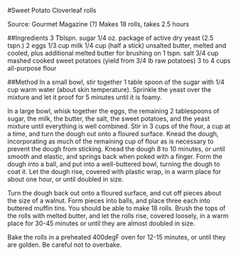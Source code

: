 #Sweet Potato Cloverleaf rolls

Source: Gourmet Magazine (?)
Makes 18 rolls, takes 2.5 hours

##Ingredients
3 Tblspn. sugar
1/4 oz. package of active dry yeast (2.5 tspn.)
2 eggs
1/3 cup milk
1/4 cup (half a stick) unsalted butter, melted and cooled, plus additional melted butter for brushing on
1 tspn. salt
3/4 cup mashed cooked sweet potatoes (yield from 3/4 lb raw potatoes)
3 to 4 cups all-purpose flour

##Method
In a small bowl, stir together 1 table spoon of the sugar with 1/4 cup warm water (about skin temperature). Sprinkle the yeast over the mixture and let it proof for 5 minutes until it is foamy.

In a large bowl, whisk together the eggs, the remaining 2 tablespoons of sugar, the milk, the butter, the salt, the sweet potatoes, and the yeast mixture until everything is well combined. Stir in 3 cups of the flour, a cup at a time, and turn the dough out onto a floured surface. Knead the dough, incorporating as much of the remaining cup of flour as is necessary to prevent the dough from sticking. Knead the dough 8 to 10 minutes, or until smooth and elastic, and springs back when poked with a finger. Form the dough into a ball, and put into a well-buttered bowl, turning the dough to coat it. Let the dough rise, covered with plastic wrap, in a warm place for about one hour, or until doubled in size.

Turn the dough back out onto a floured surface, and cut off pieces about the size of a walnut. Form pieces into balls, and place three each into buttered muffin tins. You should be able to make 18 rolls. Brush the tops of the rolls with melted butter,  and let the rolls rise, covered loosely, in a warm place for 30-45 minutes or until they are almost doubled in size.

Bake the rolls in a preheated 400degF oven for 12-15 minutes, or until they are golden. Be careful not to overbake.
